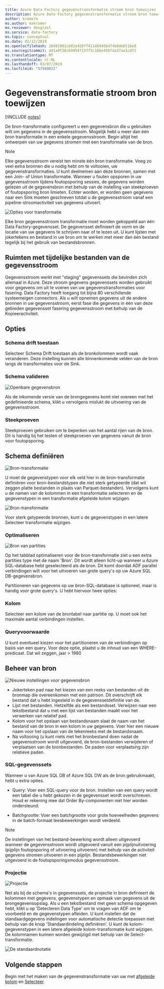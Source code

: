 ```yaml
---
title: Azure Data Factory gegevenstransformatie stroom bron toewijzen
description: Azure Data Factory gegevenstransformatie stroom bron toewijzen
author: kromerm
ms.author: makromer
ms.reviewer: douglasl
ms.service: data-factory
ms.topic: conceptual
ms.date: 02/12/2019
ms.openlocfilehash: 20491981cb02e428ff4114b9456d74b0de651be8
ms.sourcegitcommit: dd1a9f38c69954f15ff5c166e456fda37ae1cdf2
ms.translationtype: MT
ms.contentlocale: nl-NL
ms.lasthandoff: 03/07/2019
ms.locfileid: "57569022"
---
```

# <a name="mapping-data-flow-source-transformation"></a>Gegevenstransformatie stroom bron toewijzen

[!INCLUDE [notes](../../includes/data-factory-data-flow-preview.md)]

De bron-transformatie configureert u een gegevensbron die u gebruiken wilt om gegevens in de gegevensstroom. Mogelijk hebt u meer dan één bron transformatie in een enkele gegevensstroom. Begin altijd het ontwerpen van uw gegevens stromen met een transformatie van de bron.

> [!NOTE]
> Elke gegevensstroom vereist ten minste één bron transformatie. Voeg zo veel extra bronnen die u nodig hebt om te voltooien, uw gegevenstransformaties. U kunt deelnemen aan deze bronnen, samen met een Join- of Union transformatie. Wanneer u fouten opsporen in uw gegevensstroom tijdens foutopsporing sessies, de gegevens worden gelezen uit de gegevensbron met behulp van de instelling van steekproeven of foutopsporing bron limieten. Echter worden, er worden geen gegevens naar een Sink moeten geschreven totdat u de gegevensstroom vanaf een pipeline-stroomactiviteit van gegevens uitvoert. 

![Opties voor transformatie](media/data-flow/source.png "bron")

Elke bron gegevensstroom transformatie moet worden gekoppeld aan één Data Factory-gegevensset. De gegevensset definieert de vorm en de locatie van uw gegevens te schrijven naar of te lezen uit. U kunt lijsten met jokertekens en bestand in uw bron om te werken met meer dan één bestand tegelijk bij het gebruik van bestandsbronnen.

## <a name="data-flow-staging-areas"></a>Ruimten met tijdelijke bestanden van de gegevensstroom

Gegevensstroom werkt met "staging" gegevenssets die bevinden zich allemaal in Azure. Deze stroom gegevens gegevenssets worden gebruikt voor gegevens om uit te voeren van uw gegevenstransformaties voor fasering. Data Factory heeft toegang tot bijna 80 verschillende systeemeigen connectors. Als u wilt opnemen gegevens uit de andere bronnen in uw gegevensstroom, eerst fase die gegevens in één van deze gebieden gegevensset fasering gegevensstroom met behulp van de Kopieeractiviteit.

## <a name="options"></a>Opties

### <a name="allow-schema-drift"></a>Schema drift toestaan
Selecteer Schema Drift toestaan als de bronkolommen wordt vaak veranderen. Deze instelling kunnen alle binnenkomende velden van de bron langs de transformaties voor de Sink.

### <a name="validate-schema"></a>Schema valideren

![Openbare gegevensbron](media/data-flow/source1.png "openbare bron 1")

Als de inkomende versie van de brongegevens komt niet overeen met het gedefinieerde schema, klikt u vervolgens mislukt de uitvoering van de gegevensstroom.

### <a name="sampling"></a>Steekproeven
Steekproeven gebruiken om te beperken van het aantal rijen van de bron.  Dit is handig bij het testen of steekproeven van gegevens vanuit de bron voor foutopsporing.

## <a name="define-schema"></a>Schema definiëren

![Bron-transformatie](media/data-flow/source2.png "2 van bron")

U moet de gegevenstypen voor elk veld hier in de bron-transformatie definiëren voor bron-bestandstypen die niet sterk getypeerde (dat wil zeggen platte bestanden in plaats van Parquet-bestanden). Vervolgens kunt u de namen van de kolommen in een transformatie selecteren en de gegevenstypen in een transformatie afgeleide kolom wijzigen. 

![Bron-transformatie](media/data-flow/source003.png "gegevenstypen")

Voor sterk getypeerde bronnen, kunt u de gegevenstypen in een latere Selecteer transformatie wijzigen. 

### <a name="optimize"></a>Optimaliseren

![Bron van partities](media/data-flow/sourcepart.png "partitioneren")

Op het tabblad optimaliseren voor de bron-transformatie ziet u een extra partities type met de naam 'Bron'. Dit wordt alleen licht-up wanneer u Azure SQL-database hebt geselecteerd als de bron. Dit komt doordat ADF parallel verbindingen wilt voor het uitvoeren van grote query's op uw Azure SQL DB-gegevensbron.

Partitioneren van gegevens op uw bron-SQL-database is optioneel, maar is handig voor grote query's. U hebt hiervoor twee opties:

### <a name="column"></a>Kolom

Selecteer een kolom van de brontabel naar partitie op. U moet ook het maximale aantal verbindingen instellen.

### <a name="query-condition"></a>Queryvoorwaarde

U kunt eventueel kiezen voor het partitioneren van de verbindingen op basis van een query. Voor deze optie, plaatst u de inhoud van een WHERE-predicaat. Dat wil zeggen, jaar > 1980

## <a name="source-file-management"></a>Beheer van bron
![Nieuwe instellingen voor gegevensbron](media/data-flow/source2.png "nieuwe instellingen")

* Jokerteken pad naar het kiezen van een reeks van bestanden uit de bronmap die overeenkomen met een patroon. Dit overschrijft elk bestand dat u hebt ingesteld in de gegevenssetdefinitie van de.
* Lijst met bestanden. Hetzelfde als een bestandsset. Verwijzen naar een tekstbestand dat u met een lijst van bestanden maakt voor het verwerken van relatief pad.
* Kolom voor het opslaan van bestandsnaam slaat de naam van het bestand van de bron in een kolom in uw gegevens. Voer hier een nieuwe naam voor het opslaan van de tekenreeks met de bestandsnaam.
* Na voltooiing (u kunt niets met het bronbestand doen nadat de gegevensstroom wordt uitgevoerd, de bron-bestanden verwijderen of verplaatsen van de bronbestanden. De paden voor verplaatsing zijn relatieve paden.

### <a name="sql-datasets"></a>SQL-gegevenssets

Wanneer u van Azure SQL DB of Azure SQL DW als de bron gebruikmaakt, hebt u extra opties.

* Query: Voer een SQL-query voor de bron. Instellen van een query wordt een tabel die u hebt gekozen in de gegevensset wordt overschreven. Houd er rekening mee dat Order By-componenten niet hier worden ondersteund.

* Batchgrootte: Voer een batchgrootte voor grote hoeveelheden gegevens in de batch-formaat leesbewerkingen wordt verdeeld.

> [!NOTE]
> De instellingen van het bestand-bewerking wordt alleen uitgevoerd wanneer de gegevensstroom wordt uitgevoerd vanuit een pijplijnuitvoering (pijplijn foutopsporing of uitvoering uitvoeren) met behulp van de activiteit gegevens stromen uitvoeren in een pijplijn. Bestandsbewerkingen niet uitgevoerd in de foutopsporingsmodus gegevensstroom.

### <a name="projection"></a>Projectie

![Projectie](media/data-flow/source3.png "projectie")

Net als bij de schema's in gegevenssets, de projectie in bron definieert de kolommen met gegevens, gegevenstypen en opmaak van gegevens uit de brongegevensopslag. Als u een tekstbestand met geen schema opgegeven hebt, klikt u op 'Detecteren Data Type' om te vragen van ADF om te voorbeeld en de gegevenstypen afleiden. U kunt instellen dat de standaardgegevens indelingen voor automatische detectie toepassen met behulp van de knop 'Standaardindeling definiëren'. U kunt de kolom-gegevenstypen in een latere afgeleide kolom-transformatie kunt wijzigen. De kolomnamen kunnen worden gewijzigd met behulp van de Select-transformatie.

![De standaardnotatie](media/data-flow/source2.png "standaard indelingen")

## <a name="next-steps"></a>Volgende stappen

Begin met het maken van de gegevenstransformatie van uw met [afgeleide kolom](data-flow-derived-column.md) en [Selecteer](data-flow-select.md).
